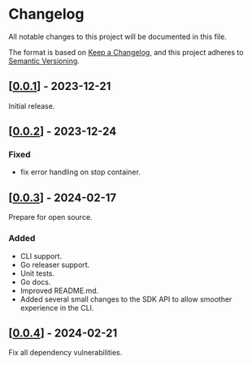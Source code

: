 # Changelog

All notable changes to this project will be documented in this file.

The format is based on [Keep a Changelog](https://keepachangelog.com/en/1.0.0/),
and this project adheres to [Semantic Versioning](https://semver.org/spec/v2.0.0.html).

## [[0.0.1](https://github.com/PerimeterX/envite/releases/tag/v0.0.1)] - 2023-12-21

Initial release.

## [[0.0.2](https://github.com/PerimeterX/envite/compare/v0.0.1...v0.0.2)] - 2023-12-24

### Fixed

- fix error handling on stop container.

## [[0.0.3](https://github.com/PerimeterX/envite/compare/v0.0.2...v0.0.3)] - 2024-02-17

Prepare for open source.

### Added

- CLI support.
- Go releaser support.
- Unit tests.
- Go docs.
- Improved README.md.
- Added several small changes to the SDK API to allow smoother experience in the CLI.


## [[0.0.4](https://github.com/PerimeterX/envite/compare/v0.0.3...v0.0.4)] - 2024-02-21

Fix all dependency vulnerabilities.
